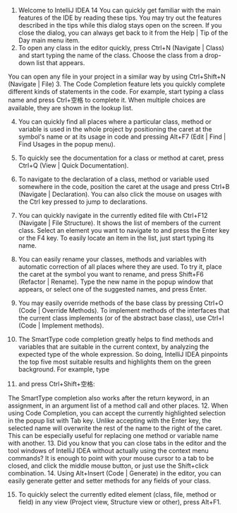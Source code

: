 1.	Welcome to IntelliJ IDEA 14
You can quickly get familiar with the main features of the IDE by reading these tips. You may try out the features described in the tips while this dialog stays open on the screen. If you close the dialog, you can always get back to it from the Help | Tip of the Day main menu item.
2.	To open any class in the editor quickly, press Ctrl+N (Navigate | Class) and start typing the name of the class. Choose the class from a drop-down list that appears. 
 
You can open any file in your project in a similar way by using Ctrl+Shift+N (Navigate | File) 
3.	The Code Completion feature lets you quickly complete different kinds of statements in the code. For example, start typing a class name and press Ctrl+空格 to complete it. When multiple choices are available, they are shown in the lookup list. 
 
4.	You can quickly find all places where a particular class, method or variable is used in the whole project by positioning the caret at the symbol's name or at its usage in code and pressing Alt+F7 (Edit | Find | Find Usages in the popup menu). 
5.	To quickly see the documentation for a class or method at caret, press Ctrl+Q (View | Quick Documentation). 
 
6.	To navigate to the declaration of a class, method or variable used somewhere in the code, position the caret at the usage and press Ctrl+B (Navigate | Declaration). You can also click the mouse on usages with the Ctrl key pressed to jump to declarations. 
 
7.	You can quickly navigate in the currently edited file with Ctrl+F12 (Navigate | File Structure). 
It shows the list of members of the current class. Select an element you want to navigate to and press the Enter key or the F4 key. 
To easily locate an item in the list, just start typing its name. 
8.	You can easily rename your classes, methods and variables with automatic correction of all places where they are used. 
To try it, place the caret at the symbol you want to rename, and press Shift+F6 (Refactor | Rename). Type the new name in the popup window that appears, or select one of the suggested names, and press Enter. 
 
9.	You may easily override methods of the base class by pressing Ctrl+O (Code | Override Methods). 
To implement methods of the interfaces that the current class implements (or of the abstract base class), use Ctrl+I (Code | Implement methods). 
10.	The SmartType code completion greatly helps to find methods and variables that are suitable in the current context, by analyzing the expected type of the whole expression. So doing, IntelliJ IDEA pinpoints the top five most suitable results and highlights them on the green background. For example, type 
 
11.	and press Ctrl+Shift+空格: 
 
The SmartType completion also works after the return keyword, in an assignment, in an argument list of a method call and other places. 
12.	When using Code Completion, you can accept the currently highlighted selection in the popup list with Tab key. 
Unlike accepting with the Enter key, the selected name will overwrite the rest of the name to the right of the caret. This can be especially useful for replacing one method or variable name with another. 
13.	Did you know that you can close tabs in the editor and the tool windows of IntelliJ IDEA without actually using the context menu commands? It is enough to point with your mouse cursor to a tab to be closed, and click the middle mouse button, or just use the Shift+click combination. 
14.	Using Alt+Insert (Code | Generate) in the editor, you can easily generate getter and setter methods for any fields of your class. 
 
15.	To quickly select the currently edited element (class, file, method or field) in any view (Project view, Structure view or other), press Alt+F1. 
 
